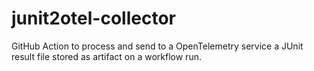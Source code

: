 # junit2otel-collector
GitHub Action to process and send to a OpenTelemetry service a JUnit result file stored as artifact on a workflow run.

